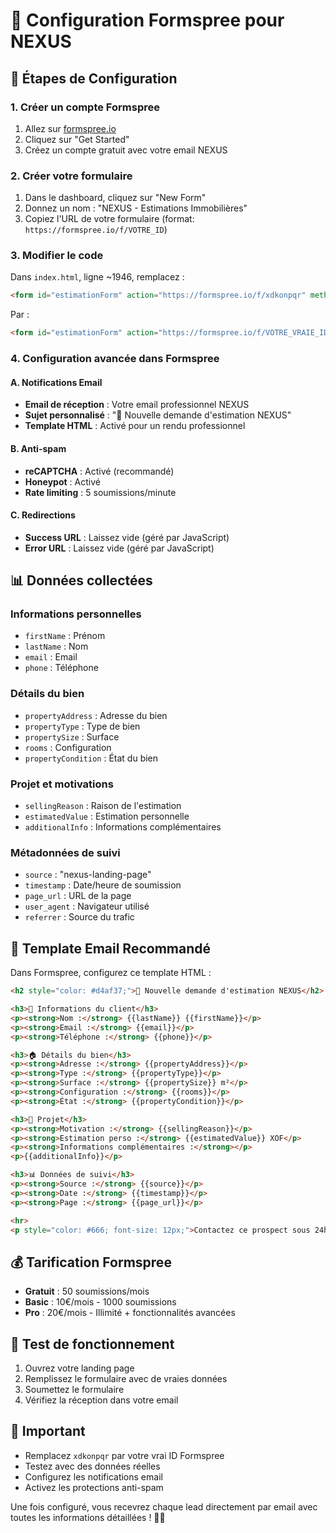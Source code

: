 # 📧 Configuration Formspree pour NEXUS

## 🚀 Étapes de Configuration

### 1. Créer un compte Formspree
1. Allez sur [formspree.io](https://formspree.io)
2. Cliquez sur "Get Started" 
3. Créez un compte gratuit avec votre email NEXUS

### 2. Créer votre formulaire
1. Dans le dashboard, cliquez sur "New Form"
2. Donnez un nom : "NEXUS - Estimations Immobilières"
3. Copiez l'URL de votre formulaire (format: `https://formspree.io/f/VOTRE_ID`)

### 3. Modifier le code
Dans `index.html`, ligne ~1946, remplacez :
```html
<form id="estimationForm" action="https://formspree.io/f/xdkonpqr" method="POST" novalidate>
```

Par :
```html
<form id="estimationForm" action="https://formspree.io/f/VOTRE_VRAIE_ID" method="POST" novalidate>
```

### 4. Configuration avancée dans Formspree

#### A. Notifications Email
- **Email de réception** : Votre email professionnel NEXUS
- **Sujet personnalisé** : "🏡 Nouvelle demande d'estimation NEXUS"
- **Template HTML** : Activé pour un rendu professionnel

#### B. Anti-spam
- **reCAPTCHA** : Activé (recommandé)
- **Honeypot** : Activé
- **Rate limiting** : 5 soumissions/minute

#### C. Redirections
- **Success URL** : Laissez vide (géré par JavaScript)
- **Error URL** : Laissez vide (géré par JavaScript)

## 📊 Données collectées

### Informations personnelles
- `firstName` : Prénom
- `lastName` : Nom
- `email` : Email
- `phone` : Téléphone

### Détails du bien
- `propertyAddress` : Adresse du bien
- `propertyType` : Type de bien
- `propertySize` : Surface
- `rooms` : Configuration
- `propertyCondition` : État du bien

### Projet et motivations
- `sellingReason` : Raison de l'estimation
- `estimatedValue` : Estimation personnelle
- `additionalInfo` : Informations complémentaires

### Métadonnées de suivi
- `source` : "nexus-landing-page"
- `timestamp` : Date/heure de soumission
- `page_url` : URL de la page
- `user_agent` : Navigateur utilisé
- `referrer` : Source du trafic

## 🎯 Template Email Recommandé

Dans Formspree, configurez ce template HTML :

```html
<h2 style="color: #d4af37;">🏡 Nouvelle demande d'estimation NEXUS</h2>

<h3>👤 Informations du client</h3>
<p><strong>Nom :</strong> {{lastName}} {{firstName}}</p>
<p><strong>Email :</strong> {{email}}</p>
<p><strong>Téléphone :</strong> {{phone}}</p>

<h3>🏠 Détails du bien</h3>
<p><strong>Adresse :</strong> {{propertyAddress}}</p>
<p><strong>Type :</strong> {{propertyType}}</p>
<p><strong>Surface :</strong> {{propertySize}} m²</p>
<p><strong>Configuration :</strong> {{rooms}}</p>
<p><strong>État :</strong> {{propertyCondition}}</p>

<h3>🎯 Projet</h3>
<p><strong>Motivation :</strong> {{sellingReason}}</p>
<p><strong>Estimation perso :</strong> {{estimatedValue}} XOF</p>
<p><strong>Informations complémentaires :</strong></p>
<p>{{additionalInfo}}</p>

<h3>📊 Données de suivi</h3>
<p><strong>Source :</strong> {{source}}</p>
<p><strong>Date :</strong> {{timestamp}}</p>
<p><strong>Page :</strong> {{page_url}}</p>

<hr>
<p style="color: #666; font-size: 12px;">Contactez ce prospect sous 24h pour maximiser la conversion ! 🚀</p>
```

## 💰 Tarification Formspree

- **Gratuit** : 50 soumissions/mois
- **Basic** : 10€/mois - 1000 soumissions
- **Pro** : 20€/mois - Illimité + fonctionnalités avancées

## 🔧 Test de fonctionnement

1. Ouvrez votre landing page
2. Remplissez le formulaire avec de vraies données
3. Soumettez le formulaire
4. Vérifiez la réception dans votre email

## 🚨 Important

- Remplacez `xdkonpqr` par votre vrai ID Formspree
- Testez avec des données réelles
- Configurez les notifications email
- Activez les protections anti-spam

Une fois configuré, vous recevrez chaque lead directement par email avec toutes les informations détaillées ! 📧✨
